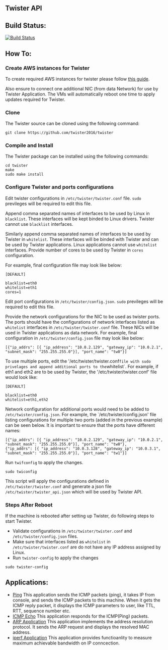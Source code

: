 ## Twister API

## Build Status:
[![Build Status](https://travis-ci.org/twister2016/twister.png)](https://travis-ci.org/twister2016/twister)

## How To:
### Create AWS instances for Twister

To create required AWS instances for twister please follow [this guide](/documentation/Twister_AWS.md).

Also ensure to connect one additional NIC (from data Network) for use by Twister Application. The VMs will automatically reboot one time to apply updates required for Twister.

### Clone
The Twister source can be cloned using the following command:

```
git clone https://github.com/twister2016/twister
```

### Compile and Install
The Twister package can be installed using the following commands:

```
cd twister
make
sudo make install
```
### Configure Twister and ports configurations

Edit  twister configurations in `/etc/twister/twister.conf` file. `sudo` previleges will be required to edit this file.

Append comma separated names of interfaces to be used by Linux in `blacklist`. These interfaces will be kept binded to Linux drivers. Twister cannot use `blacklist` interfaces.

Similarly append comma separated names of interfaces to be used by Twister in `whitelist`. These interfaces will be binded with Twister and can be used by Twister applications. Linux applications cannot use `whitelist` interfaces.
Provide number of cores to be used by Twister in `cores` configuration. 

For example, final configuration file may look like below:
```
[DEFAULT]

blacklist=eth0
whitelist=eth1
cores=1
```
Edit port configurations in `/etc/twister/config.json`. `sudo` previleges will be required to edit this file.

Provide the network configurations for the NIC to be used as twister ports. The ports should have the configurations of network interfaces listed as `whitelist` interfaces in `/etc/twister/twister.conf` file. These NICs will be used in Twister applications as data network.
For example, final configuration in `/etc/twister/config.json` file may look like below:
```
[{"ip_addrs": [{ "ip_address": "10.0.2.129", "gateway_ip": "10.0.2.1", "subnet_mask": "255.255.255.0"}], "port_name": "tw0"}]
```

To use multiple ports, edit the '/etc/twister/twister.conf` file with sudo privelages and append additional ports to the `whitelist`.
For example, if eth1 and eth2 are to be used by Twister, the '/etc/twister/twister.conf' file would look like:

```
[DEFAULT]

blacklist=eth0
whitelist=eth1,eth2
```
Network configuration for additional ports  would need to be added to `/etc/twister/config.json`.
For example, the `/etc/twister/config.json' file listing configurations for multiple two ports (added in the previous example) can be seen below.
It is important to ensure that the ports have different names:

```
[{"ip_addrs": [{ "ip_address": "10.0.2.129", "gateway_ip": "10.0.2.1", "subnet_mask": "255.255.255.0"}], "port_name": "tw0"},
{"ip_addrs": [{ "ip_address": "10.0.3.128", "gateway_ip": "10.0.3.1", "subnet_mask": "255.255.255.0"}], "port_name": "tw1"}]

``` 


Run `twifconfig`  to apply the changes.
```
sudo twiconfig
```
This script will apply the configurations defined in `/etc/twister/twister.conf` and generate a json file `/etc/twister/twister_api.json` which will be used by Twister API.

### Steps After Reboot
If the machine is rebooted after setting up Twister, do following steps to start Twister.
- Validate configurations in `/etc/twister/twister.conf` and `/etc/twister/config.json` files.
- Make sure that interfaces listed as `whitelist` in `/etc/twister/twister.conf` are do not have any IP address assigned by Linux.
- Run `twister-config` to apply the changes
```
sudo twister-config
```

## Applications:
- [Ping](documentation/example_applications.md#twping) This application sends the ICMP packets (ping), it takes IP from console, and sends the ICMP packets to this machine. When it gets the ICMP reply packet, it displays the ICMP parameters to user, like TTL, RTT, sequence number etc.
- [ICMP Echo](documentation/example_applications.md#twicmpecho) This application responds for the ICMP(Ping) packets.
- [ARP Application](/documentation/example_applications.md#twarp) This application implements the address resolution protocol. It sends the ARP request and displays the resolved MAC address.
- [iperf Application](documentation/example_applications.md#twiperf) This application provides functioanlity to measure maximum achievable bandwidth on IP conncection.




